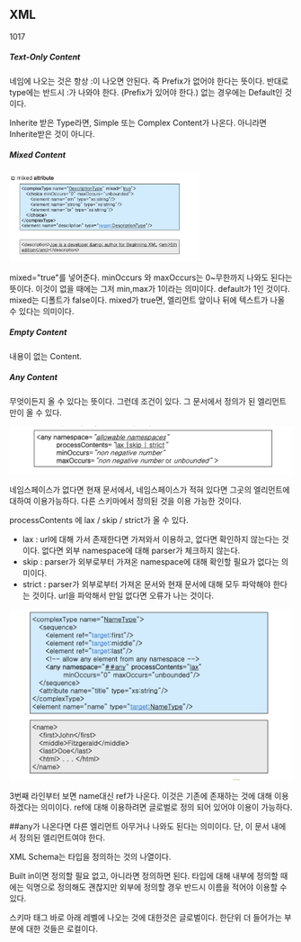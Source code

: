## XML

1017

##### Text-Only Content

네임에 나오는 것은 항상 :이 나오면 안된다. 즉 Prefix가 없어야 한다는 뜻이다. 반대로 type에는 반드시 :가 나와야 한다. (Prefix가 있어야 한다.) 없는 경우에는 Default인 것이다. 

Inherite 받은 Type라면, Simple 또는 Complex Content가 나온다. 아니라면 Inherite받은 것이 아니다.

##### Mixed Content

<img src="image/image-20191017140834302.png" alt="image-20191017140834302" style="zoom:33%;" />

mixed="true"를 넣어준다. minOccurs 와 maxOccurs는 0~무한까지 나와도 된다는 뜻이다. 이것이 없을 때에는 그저 min,max가 1이라는 의미이다. default가 1인 것이다. mixed는 디폴트가 false이다. mixed가 true면, 엘리먼트 앞이나 뒤에 텍스트가 나올 수 있다는 의미이다.

##### Empty Content

내용이 없는 Content.

##### Any Content

무엇이든지 올 수 있다는 뜻이다. 그런데 조건이 있다. 그 문서에서 정의가 된 엘리먼트만이 올 수 있다. 

![image-20191017141455042](image/image-20191017141455042.png)

네임스페이스가 없다면 현재 문서에서, 네임스페이스가 적혀 있다면 그곳의 엘리먼트에 대하여 이용가능하다. 다른 스키마에서 정의된 것을 이용 가능한 것이다. 

processContents 에 lax / skip / strict가 올 수 있다.

- lax : url에 대해 가서 존재한다면 가져와서 이용하고, 없다면 확인하지 않는다는 것이다. 없다면 외부 namespace에 대해 parser가 체크하지 않는다.
- skip : parser가 외부로부터 가져온 namespace에 대해 확인할 필요가 없다는 의미이다.
- strict : parser가 외부로부터 가져온 문서와 현재 문서에 대해 모두 파악해야 한다는 것이다. url을 파악해서 만일 없다면 오류가 나는 것이다.

![image-20191017142910955](image/image-20191017142910955.png)

3번째 라인부터 보면 name대신 ref가 나온다. 이것은 기존에 존재하는 것에 대해 이용하겠다는 의미이다. ref에 대해 이용하려면 글로벌로 정의 되어 있어야 이용이 가능하다. 

\##any가 나온다면 다른 엘리먼트 아무거나 나와도 된다는 의미이다. 단, 이 문서 내에서 정의된 엘리먼트여야 한다. 

XML Schema는 타입을 정의하는 것의 나열이다. 

Built in이면 정의할 필요 없고, 아니라면 정의하면 된다. 타입에 대해 내부에 정의할 때에는 익명으로 정의해도 괜찮지만 외부에 정의할 경우 반드시 이름을 적어야 이용할 수 있다. 

스키마 태그 바로 아래 레벨에 나오는 것에 대한것은 글로벌이다. 한단위 더 들어가는 부분에 대한 것들은 로컬이다. 